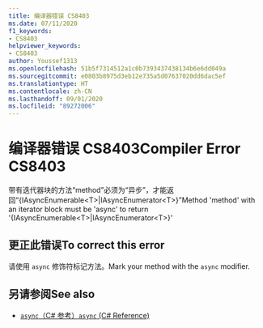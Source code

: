 ```yaml
---
title: 编译器错误 CS8403
ms.date: 07/11/2020
f1_keywords:
- CS8403
helpviewer_keywords:
- CS8403
author: Youssef1313
ms.openlocfilehash: 51b5f7314512a1c0b7393437438134b6e6dd049a
ms.sourcegitcommit: e0803b8975d3eb12e735a5d07637020dd6dac5ef
ms.translationtype: HT
ms.contentlocale: zh-CN
ms.lasthandoff: 09/01/2020
ms.locfileid: "89272006"
---
```

# <a name="compiler-error-cs8403"></a><span data-ttu-id="58c6e-102">编译器错误 CS8403</span><span class="sxs-lookup"><span data-stu-id="58c6e-102">Compiler Error CS8403</span></span>

<span data-ttu-id="58c6e-103">带有迭代器块的方法“method”必须为“异步”，才能返回“{IAsyncEnumerable\<T>|IAsyncEnumerator\<T>}”</span><span class="sxs-lookup"><span data-stu-id="58c6e-103">Method 'method' with an iterator block must be 'async' to return '{IAsyncEnumerable\<T>|IAsyncEnumerator\<T>}'</span></span>

## <a name="to-correct-this-error"></a><span data-ttu-id="58c6e-104">更正此错误</span><span class="sxs-lookup"><span data-stu-id="58c6e-104">To correct this error</span></span>

<span data-ttu-id="58c6e-105">请使用 `async` 修饰符标记方法。</span><span class="sxs-lookup"><span data-stu-id="58c6e-105">Mark your method with the `async` modifier.</span></span>

## <a name="see-also"></a><span data-ttu-id="58c6e-106">另请参阅</span><span class="sxs-lookup"><span data-stu-id="58c6e-106">See also</span></span>

- [<span data-ttu-id="58c6e-107">`async`（C# 参考）</span><span class="sxs-lookup"><span data-stu-id="58c6e-107">`async` (C# Reference)</span></span>](../keywords/async.md)
